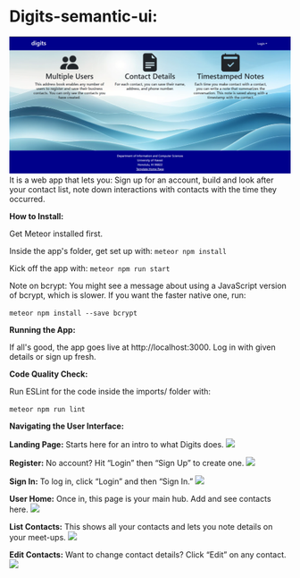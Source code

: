 # Digits-semantic-ui:
<img src="doc/Landing.png">
It is a web app that lets you:
Sign up for an account,
build and look after your contact list, 
note down interactions with contacts with the time they occurred.

**How to Install:**

Get Meteor installed first.

Inside the app's folder, get set up with:
``` meteor npm install ```

Kick off the app with:
``` meteor npm run start ```

Note on bcrypt:
You might see a message about using a JavaScript version of bcrypt, which is slower. If you want the faster native one, run:

``` meteor npm install --save bcrypt ```

**Running the App:**

If all's good, the app goes live at http://localhost:3000. Log in with given details or sign up fresh.

**Code Quality Check:**

Run ESLint for the code inside the imports/ folder with:

```meteor npm run lint```

**Navigating the User Interface:**

**Landing Page:** Starts here for an intro to what Digits does.
<img src="doc/landing.png">

**Register:** No account? Hit “Login” then “Sign Up” to create one.
<img src="doc/Register.png">

**Sign In:** To log in, click “Login” and then “Sign In.”
<img src="doc/SignIn.png">

**User Home:** Once in, this page is your main hub. Add and see contacts here.
<img src="doc/UserHome.png">

**List Contacts:** This shows all your contacts and lets you note details on your meet-ups.
<img src="doc/ListContacts.png">

**Edit Contacts:** Want to change contact details? Click “Edit” on any contact.
<img src="doc/Edit.png">

